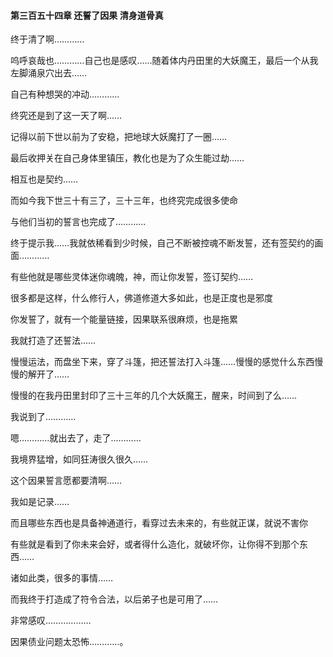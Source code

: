 #### 第三百五十四章 还誓了因果 清身道骨真


终于清了啊…………

呜呼哀哉也…………自己也是感叹……随着体内丹田里的大妖魔王，最后一个从我左脚涌泉穴出去……

自己有种想哭的冲动…………

终究还是到了这一天了啊……


记得以前下世以前为了安稳，把地球大妖魔打了一圈……

最后收押关在自己身体里镇压，教化也是为了众生能过劫……

相互也是契约……

而如今我下世三十有三了，三十三年，也终究完成很多使命

与他们当初的誓言也完成了…………


终于提示我……我就依稀看到少时候，自己不断被控魂不断发誓，还有签契约的画面…………

有些他就是哪些灵体迷你魂魄，神，而让你发誓，签订契约……

很多都是这样，什么修行人，佛道修道大多如此，也是正度也是邪度


你发誓了，就有一个能量链接，因果联系很麻烦，也是拖累

我就打造了还誓法……


慢慢运法，而盘坐下来，穿了斗篷，把还誓法打入斗篷……慢慢的感觉什么东西慢慢的解开了……


慢慢的在我丹田里封印了三十三年的几个大妖魔王，醒来，时间到了么……

我说到了…………

嗯…………就出去了，走了…………

我境界猛增，如同狂涛很久很久……

这个因果誓言愿都要清啊……

我如是记录……


而且哪些东西也是具备神通道行，看穿过去未来的，有些就正谋，就说不害你


有些就是看到了你未来会好，或者得什么造化，就破坏你，让你得不到那个东西……


诸如此类，很多的事情……

而我终于打造成了符令合法，以后弟子也是可用了……


非常感叹………………


因果债业问题太恐怖…………。

